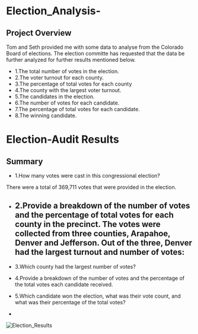 # Election_Analysis-
## Project Overview

Tom and Seth provided me with some data to analyse from the Colorado Board of elections. The election committe has requested that the data be further analyzed for further results mentioned below.

- 1.The total number of votes in the election.
- 2.The voter turnout for each county.
- 3.The percentage of total votes for each county
- 4.The county with the largest voter turnout.
- 5.The candidates in the election.
- 6.The number of votes for each candidate.
- 7.The percentage of total votes for each candidate.
- 8.The winning candidate.

# Election-Audit Results 
## Summary

- 1.How many votes were cast in this congressional election?

 There were a total of 369,711 votes that were provided in the election.
 
- 2.Provide a breakdown of the number of votes and the percentage of total votes for each county in the precinct.
 The votes were collected from three counties, Arapahoe, Denver and Jefferson. Out of the three, Denver had the largest turnout and number of votes:
  - 
- 3.Which county had the largest number of votes?

- 4.Provide a breakdown of the number of votes and the percentage of the total votes each candidate received.

- 5.Which candidate won the election, what was their vote count, and what was their percentage of the total votes?
 
- 
![Election_Results](https://user-images.githubusercontent.com/55515005/137073607-68d03f36-2d4b-4a31-b581-93942970f993.png)


